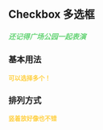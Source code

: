 ## Checkbox 多选框

<h5 style="color: #66d476">还记得广场公园一起表演</h5>

<script setup>
    import BasicDemo from "../demo/basic_demo.vue"
    import InlineDemo from "../demo/inline_demo.vue"
    import Preview from '../../../src/components/preview.vue'
</script>

### 基本用法

<p style="color: #ffcf3f; font-size: 12px; font-weight: 900;">可以选择多个！</p>
<BasicDemo />
<Preview comp="checkbox" demo="basic_demo" />

### 排列方式

<p style="color: #ffcf3f; font-size: 12px; font-weight: 900;">竖着放好像也不错</p>
<InlineDemo />
<Preview comp="checkbox" demo="inline_demo" />
